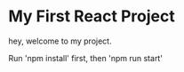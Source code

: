 # My First React Project

hey, welcome to my project.

Run 'npm install' first, then 'npm run start'